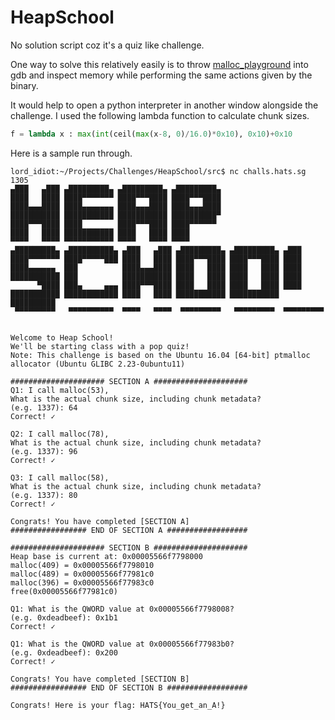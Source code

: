 # HeapSchool
No solution script coz it's a quiz like challenge.

One way to solve this relatively easily is to throw [malloc\_playground](https://github.com/shellphish/how2heap/blob/master/malloc_playground.c) into gdb and inspect memory while performing the same actions given by the binary.

It would help to open a python interpreter in another window alongside the challenge. I used the following lambda function to calculate chunk sizes.
```Python
f = lambda x : max(int(ceil(max(x-8, 0)/16.0)*0x10), 0x10)+0x10
```

Here is a sample run through.
```
lord_idiot:~/Projects/Challenges/HeapSchool/src$ nc challs.hats.sg 1305
▄███   ▄███ ▄█████████▄ ▄█████████▄ ▄█████████▄ 
████   ████ ████▀▀▀▀▀▀▀ ████▀▀▀████ ████▀▀▀████
████▄▄▄████ ████▄▄▄▄▄▄▄ ████▄▄▄████ ████▄▄▄████ 
███████████ ███████████ ███████████ ██████████▀ 
████▀▀▀████ ████        ████▀▀▀████ ████▀▀▀▀▀▀  
████   ████ ███████████ ████   ████ ████        
▀▀▀▀   ▀▀▀▀ ▀▀▀▀▀▀▀▀▀▀▀ ▀▀▀▀   ▀▀▀▀ ▀▀▀▀        
▄█████████▄ ▄██████████▄ ▄███   ▄███ ▄█████████▄ ▄█████████▄ ▄███
████▀▀▀▀▀▀▀ ████▀▀▀▀▀███ ████   ████ ████▀▀▀████ ████▀▀▀████ ████
████▄▄▄▄▄▄  ███          ████▄▄▄████ ████   ████ ████   ████ ████
███████████ ███          ███████████ ████   ████ ████   ████ ████
      ▀████ ███▄     ▄▄▄ ████▀▀▀████ ████   ████ ████   ████ ████
███████████ ████████████ ████   ████ ███████████ ███████████ ██████████
 ▀▀▀▀▀▀▀▀▀   ▀▀▀▀▀▀▀▀▀▀  ▀▀▀▀   ▀▀▀▀  ▀▀▀▀▀▀▀▀▀   ▀▀▀▀▀▀▀▀▀  ▀▀▀▀▀▀▀▀▀


Welcome to Heap School!
We'll be starting class with a pop quiz!
Note: This challenge is based on the Ubuntu 16.04 [64-bit] ptmalloc allocator (Ubuntu GLIBC 2.23-0ubuntu11)

##################### SECTION A #####################
Q1: I call malloc(53),
What is the actual chunk size, including chunk metadata?
(e.g. 1337): 64
Correct! ✓

Q2: I call malloc(78),
What is the actual chunk size, including chunk metadata?
(e.g. 1337): 96
Correct! ✓

Q3: I call malloc(58),
What is the actual chunk size, including chunk metadata?
(e.g. 1337): 80
Correct! ✓

Congrats! You have completed [SECTION A]
################# END OF SECTION A ##################

##################### SECTION B #####################
Heap base is current at: 0x00005566f7798000
malloc(409) = 0x00005566f7798010
malloc(489) = 0x00005566f77981c0
malloc(396) = 0x00005566f77983c0
free(0x00005566f77981c0)

Q1: What is the QWORD value at 0x00005566f7798008?
(e.g. 0xdeadbeef): 0x1b1
Correct! ✓

Q1: What is the QWORD value at 0x00005566f77983b0?
(e.g. 0xdeadbeef): 0x200
Correct! ✓

Congrats! You have completed [SECTION B]
################# END OF SECTION B ##################

Congrats! Here is your flag: HATS{You_get_an_A!}
```
